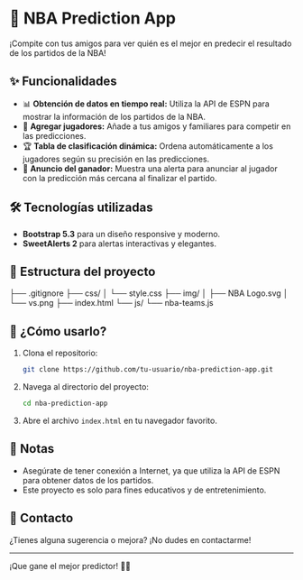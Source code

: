 # 🏀 NBA Prediction App  

¡Compite con tus amigos para ver quién es el mejor en predecir el resultado de los partidos de la NBA!  

## ✨ Funcionalidades  
- 📊 **Obtención de datos en tiempo real:** Utiliza la API de ESPN para mostrar la información de los partidos de la NBA.  
- 👥 **Agregar jugadores:** Añade a tus amigos y familiares para competir en las predicciones.  
- 🏆 **Tabla de clasificación dinámica:** Ordena automáticamente a los jugadores según su precisión en las predicciones.  
- 🎉 **Anuncio del ganador:** Muestra una alerta para anunciar al jugador con la predicción más cercana al finalizar el partido.  

## 🛠️ Tecnologías utilizadas  
- **Bootstrap 5.3** para un diseño responsive y moderno.  
- **SweetAlerts 2** para alertas interactivas y elegantes.  

## 📁 Estructura del proyecto  
├── .gitignore 
├── css/ 
│ 
└── style.css 
├── img/ 
│ 
├── NBA Logo.svg 
│ 
└── vs.png 
├── index.html 
└── js/ 
└── nba-teams.js


## 🚀 ¿Cómo usarlo?  
1. Clona el repositorio:  
    ```bash
    git clone https://github.com/tu-usuario/nba-prediction-app.git
    ```
2. Navega al directorio del proyecto:  
    ```bash
    cd nba-prediction-app
    ```
3. Abre el archivo `index.html` en tu navegador favorito.  

## 📌 Notas  
- Asegúrate de tener conexión a Internet, ya que utiliza la API de ESPN para obtener datos de los partidos.  
- Este proyecto es solo para fines educativos y de entretenimiento.  

## 📧 Contacto  
¿Tienes alguna sugerencia o mejora? ¡No dudes en contactarme!  

---

¡Que gane el mejor predictor! 🎉🔥
